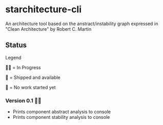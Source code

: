 # starchitecture-cli
An architecture tool based on the anstract/instability graph expressed in "Clean Architecture" by Robert C. Martin

## Status

Legend

👨‍💻 = In Progress

🚢 = Shipped and available

🧠 = No work started yet

### Version 0.1 👨‍💻 
- Prints component abstract analysis to console
- Prints component stability analysis to console